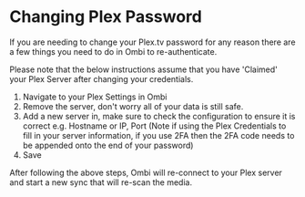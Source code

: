 # Changing Plex Password

If you are needing to change your Plex.tv password for any reason there are a few things you need to do in Ombi to re-authenticate.

Please note that the below instructions assume that you have 'Claimed' your Plex Server after changing your credentials.

1. Navigate to your Plex Settings in Ombi
1. Remove the server, don't worry all of your data is still safe.
1. Add a new server in, make sure to check the configuration to ensure it is correct e.g. Hostname or IP, Port (Note if using the Plex Credentials to fill in your server information, if you use 2FA then the 2FA code needs to be appended onto the end of your password)
1. Save

After following the above steps, Ombi will re-connect to your Plex server and start a new sync that will re-scan the media.